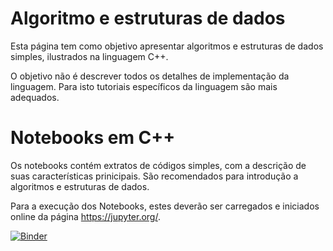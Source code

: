 # Algoritmo e estruturas de dados


Esta página tem como objetivo apresentar algoritmos e estruturas de dados simples, ilustrados na linguagem C++.

O objetivo não é descrever todos os detalhes de implementação da linguagem. Para isto tutoriais específicos da linguagem são mais adequados.

# Notebooks em C++

Os notebooks contém extratos de códigos simples, com a descrição de suas características prinicipais. São recomendados para introdução a algoritmos e estruturas de dados.

Para a execução dos Notebooks, estes deverão ser carregados e iniciados online da página https://jupyter.org/.

[![Binder](https://mybinder.org/badge_logo.svg)](https://mybinder.org/v2/gh/Marcosddf/algoritmoseestruturasdedados/master)
